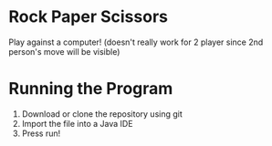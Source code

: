 # Rock Paper Scissors
Play against a computer! (doesn't really work for 2 player since 2nd person's move will be visible)

# Running the Program
1. Download or clone the repository using git
2. Import the file into a Java IDE
3. Press run!
